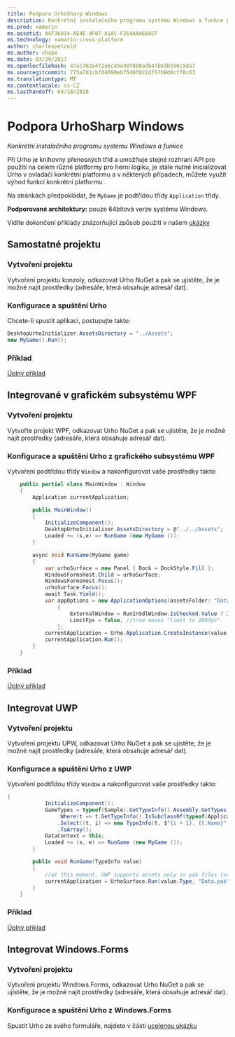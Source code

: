 ```yaml
---
title: Podpora UrhoSharp Windows
description: Konkrétní instalačního programu systému Windows a funkce pro UrhoSharp.
ms.prod: xamarin
ms.assetid: A4F36014-AE4E-4F07-A1AC-F264AAA68ACF
ms.technology: xamarin-cross-platform
author: charlespetzold
ms.author: chape
ms.date: 03/29/2017
ms.openlocfilehash: 47ac762e472e6c45e40f8b0a3b47b53b550c5da7
ms.sourcegitcommit: 775a7d1cbf04090eb75d0f822df57b8d8cff0c63
ms.translationtype: MT
ms.contentlocale: cs-CZ
ms.lasthandoff: 04/18/2018
---
```

# <a name="urhosharp-windows-support"></a>Podpora UrhoSharp Windows

_Konkrétní instalačního programu systému Windows a funkce_

Při Urho je knihovny přenosných tříd a umožňuje stejné rozhraní API pro použití na celém různé platformy pro herní logiku, je stále nutné inicializovat Urho v ovladači konkrétní platformu a v některých případech, můžete využít výhod funkcí konkrétní platformu .

Na stránkách předpokládat, že `MyGame` je podtřídou třídy `Application` třídy.

**Podporované architektury:** pouze 64bitová verze systému Windows.

Vidíte dokončení příklady znázorňující způsob použití v našem [ukázky](https://github.com/xamarin/urho-samples/tree/master/FeatureSamples)

## <a name="standalone-project"></a>Samostatné projektu

### <a name="creating-a-project"></a>Vytvoření projektu

Vytvoření projektu konzoly, odkazovat Urho NuGet a pak se ujistěte, že je možné najít prostředky (adresáře, která obsahuje adresář dat).

### <a name="configuring-and-launching-urho"></a>Konfigurace a spuštění Urho

Chcete-li spustit aplikaci, postupujte takto:

```csharp
DesktopUrhoInitializer.AssetsDirectory = "../Assets";
new MyGame().Run();
```

### <a name="example"></a>Příklad

[Úplný příklad](https://github.com/xamarin/urho-samples/tree/master/FeatureSamples/Desktop)

## <a name="integrated-with-wpf"></a>Integrované v grafickém subsystému WPF

### <a name="creating-a-project"></a>Vytvoření projektu

Vytvořte projekt WPF, odkazovat Urho NuGet a pak se ujistěte, že je možné najít prostředky (adresáře, která obsahuje adresář dat).

### <a name="configuring-and-launching-urho-from-wpf"></a>Konfigurace a spuštění Urho z grafického subsystému WPF

Vytvoření podtřídou třídy `Window` a nakonfigurovat vaše prostředky takto:

```csharp
    public partial class MainWindow : Window
    {
        Application currentApplication;

        public MainWindow()
        {
            InitializeComponent();
            DesktopUrhoInitializer.AssetsDirectory = @"../../Assets";
            Loaded += (s,e) => RunGame (new MyGame ());
        }

        async void RunGame(MyGame game)
        {
            var urhoSurface = new Panel { Dock = DockStyle.Fill };
            WindowsFormsHost.Child = urhoSurface;
            WindowsFormsHost.Focus();
            urhoSurface.Focus();
            await Task.Yield();
            var appOptions = new ApplicationOptions(assetsFolder: "Data")
                {
                    ExternalWindow = RunInSdlWindow.IsChecked.Value ? IntPtr.Zero : urhoSurface.Handle,
                    LimitFps = false, //true means "limit to 200fps"
                };
            currentApplication = Urho.Application.CreateInstance(value.Type, appOptions);
            currentApplication.Run();
        }
    }
```

### <a name="example"></a>Příklad

[Úplný příklad](https://github.com/xamarin/urho-samples/tree/master/FeatureSamples/WPF)

## <a name="integrated-with-uwp"></a>Integrovat UWP

### <a name="creating-a-project"></a>Vytvoření projektu

Vytvoření projektu UPW, odkazovat Urho NuGet a pak se ujistěte, že je možné najít prostředky (adresáře, která obsahuje adresář dat).

### <a name="configuring-and-launching-urho-from-uwp"></a>Konfigurace a spuštění Urho z UWP

Vytvoření podtřídou třídy `Window` a nakonfigurovat vaše prostředky takto:

```csharp
{
            InitializeComponent();
            GameTypes = typeof(Sample).GetTypeInfo().Assembly.GetTypes()
                .Where(t => t.GetTypeInfo().IsSubclassOf(typeof(Application)) && t != typeof(Sample))
                .Select((t, i) => new TypeInfo(t, $"{i + 1}. {t.Name}", ""))
                .ToArray();
            DataContext = this;
            Loaded += (s, e) => RunGame (new MyGame ());
        }

        public void RunGame(TypeInfo value)
        {
            //at this moment, UWP supports assets only in pak files (see PackageTool)
            currentApplication = UrhoSurface.Run(value.Type, "Data.pak");
        }
    }
```

### <a name="example"></a>Příklad

[Úplný příklad](https://github.com/xamarin/urho-samples/tree/master/FeatureSamples/UWP)

## <a name="integrated-with-windowsforms"></a>Integrovat Windows.Forms

### <a name="creating-a-project"></a>Vytvoření projektu

Vytvoření projektu Windows.Forms, odkazovat Urho NuGet a pak se ujistěte, že je možné najít prostředky (adresáře, která obsahuje adresář dat).

### <a name="configuring-and-launching-urho-from-windowsforms"></a>Konfigurace a spuštění Urho z Windows.Forms

Spustit Urho ze svého formuláře, najdete v části [ucelenou ukázku](https://github.com/xamarin/urho-samples/blob/master/FeatureSamples/WinForms/SamplesForm.cs)

